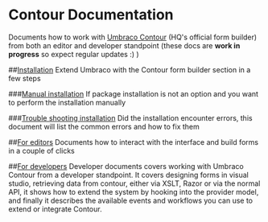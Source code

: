 # Contour Documentation #
Documents how to work with [Umbraco Contour](http://umbraco.com/products/more-add-ons/contour.aspx) (HQ's official form builder) from both an editor and developer standpoint (these docs are **work in progress** so expect regular updates :) )

##[Installation](Installation/index.md)
Extend Umbraco with the Contour form builder section in a few steps 

###[Manual installation](Installation/manual.md)
If package installation is not an option and you want to perform the installation manually 

###[Trouble shooting installation](Installation/troubleshoot.md)
Did the installation encounter errors, this document will list the common errors and how to fix them



##[For editors](Editor/index.md)
Documents how to interact with the interface and build forms in a couple of clicks 

##[For developers](Developer/index.md)
Developer documents covers working with Umbraco Contour from a developer standpoint. It covers designing forms in visual studio, retrieving data from contour, either via XSLT, Razor or via the normal API, it shows how to extend the system by hooking into the provider model, and finally it describes the available events and workflows you can use to extend or integrate Contour.


